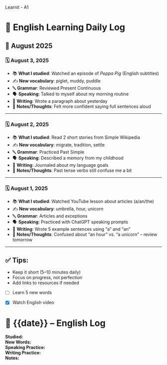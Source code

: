 
Learnit - A1 


# 📝 English Learning Daily Log

## 📆 August 2025

### 🗓️ August 3, 2025
- 📚 **What I studied**: Watched an episode of *Peppa Pig* (English subtitles)
- ✍️ **New vocabulary**: piglet, muddy, puddle
- 🔤 **Grammar**: Reviewed Present Continuous
- 🗣️ **Speaking**: Talked to myself about my morning routine
- 📓 **Writing**: Wrote a paragraph about yesterday
- 🧠 **Notes/Thoughts**: Felt more confident saying full sentences aloud

---

### 🗓️ August 2, 2025
- 📚 **What I studied**: Read 2 short stories from Simple Wikipedia
- ✍️ **New vocabulary**: migrate, tradition, settle
- 🔤 **Grammar**: Practiced Past Simple
- 🗣️ **Speaking**: Described a memory from my childhood
- 📓 **Writing**: Journaled about my language goals
- 🧠 **Notes/Thoughts**: Past tense verbs still confuse me a bit

---

### 🗓️ August 1, 2025
- 📚 **What I studied**: Watched YouTube lesson about articles (a/an/the)
- ✍️ **New vocabulary**: umbrella, hour, unicorn
- 🔤 **Grammar**: Articles and exceptions
- 🗣️ **Speaking**: Practiced with ChatGPT speaking prompts
- 📓 **Writing**: Wrote 5 example sentences using “a” and “an”
- 🧠 **Notes/Thoughts**: Confused about “an hour” vs. “a unicorn” – review tomorrow

---

## ✅ Tips:
- Keep it short (5–10 minutes daily)
- Focus on progress, not perfection
- Add links to resources if needed



- [ ] Learn 5 new words  
- [x] Watch English video


# 📆 {{date}} – English Log

**Studied:**  
**New Words:**  
**Speaking Practice:**  
**Writing Practice:**  
**Notes:**




